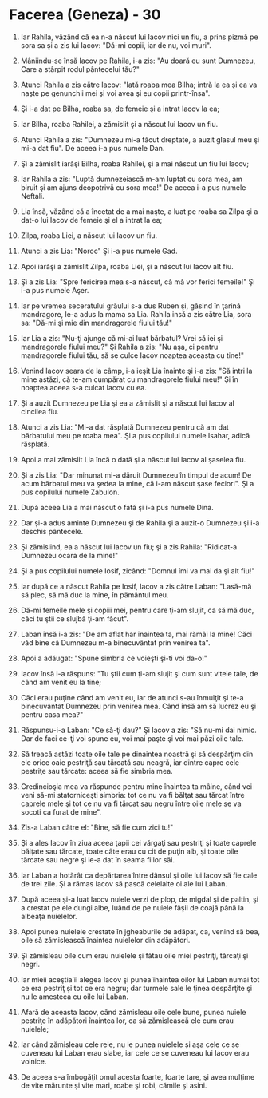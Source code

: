 # Facerea (Geneza) - 30

1. Iar Rahila, văzând că ea n-a născut lui Iacov nici un fiu, a prins pizmă pe sora sa şi a zis lui Iacov: "Dă-mi copii, iar de nu, voi muri".

2. Mâniindu-se însă Iacov pe Rahila, i-a zis: "Au doară eu sunt Dumnezeu, Care a stârpit rodul pântecelui tău?"

3. Atunci Rahila a zis către Iacov: "Iată roaba mea Bilha; intră la ea şi ea va naşte pe genunchii mei şi voi avea şi eu copii printr-însa".

4. Şi i-a dat pe Bilha, roaba sa, de femeie şi a intrat Iacov la ea;

5. Iar Bilha, roaba Rahilei, a zămislit şi a născut lui Iacov un fiu.

6. Atunci Rahila a zis: "Dumnezeu mi-a făcut dreptate, a auzit glasul meu şi mi-a dat fiu". De aceea i-a pus numele Dan.

7. Şi a zămislit iarăşi Bilha, roaba Rahilei, şi a mai născut un fiu lui Iacov;

8. Iar Rahila a zis: "Luptă dumnezeiască m-am luptat cu sora mea, am biruit şi am ajuns deopotrivă cu sora mea!" De aceea i-a pus numele Neftali.

9. Lia însă, văzând că a încetat de a mai naşte, a luat pe roaba sa Zilpa şi a dat-o lui Iacov de femeie şi el a intrat la ea;

10. Zilpa, roaba Liei, a născut lui Iacov un fiu.

11. Atunci a zis Lia: "Noroc" Şi i-a pus numele Gad.

12. Apoi iarăşi a zămislit Zilpa, roaba Liei, şi a născut lui Iacov alt fiu.

13. Şi a zis Lia: "Spre fericirea mea s-a născut, că mă vor ferici femeile!" Şi i-a pus numele Aşer.

14. Iar pe vremea seceratului grâului s-a dus Ruben şi, găsind în ţarină mandragore, le-a adus la mama sa Lia. Rahila insă a zis către Lia, sora sa: "Dă-mi şi mie din mandragorele fiului tău!"

15. Iar Lia a zis: "Nu-ţi ajunge că mi-ai luat bărbatul? Vrei să iei şi mandragorele fiului meu?" Şi Rahila a zis: "Nu aşa, ci pentru mandragorele fiului tău, să se culce Iacov noaptea aceasta cu tine!"

16. Venind Iacov seara de la câmp, i-a ieşit Lia înainte şi i-a zis: "Să intri la mine astăzi, că te-am cumpărat cu mandragorele fiului meu!" Şi în noaptea aceea s-a culcat Iacov cu ea.

17. Şi a auzit Dumnezeu pe Lia şi ea a zămislit şi a născut lui Iacov al cincilea fiu.

18. Atunci a zis Lia: "Mi-a dat răsplată Dumnezeu pentru că am dat bărbatului meu pe roaba mea". Şi a pus copilului numele Isahar, adică răsplată.

19. Apoi a mai zămislit Lia încă o dată şi a născut lui Iacov al şaselea fiu.

20. Şi a zis Lia: "Dar minunat mi-a dăruit Dumnezeu în timpul de acum! De acum bărbatul meu va şedea la mine, că i-am născut şase feciori". Şi a pus copilului numele Zabulon.

21. După aceea Lia a mai născut o fată şi i-a pus numele Dina.

22. Dar şi-a adus aminte Dumnezeu şi de Rahila şi a auzit-o Dumnezeu şi i-a deschis pântecele.

23. Şi zămislind, ea a născut lui Iacov un fiu; şi a zis Rahila: "Ridicat-a Dumnezeu ocara de la mine!"

24. Şi a pus copilului numele Iosif, zicând: "Domnul îmi va mai da şi alt fiu!"

25. Iar după ce a născut Rahila pe Iosif, Iacov a zis către Laban: "Lasă-mă să plec, să mă duc la mine, în pământul meu.

26. Dă-mi femeile mele şi copiii mei, pentru care ţi-am slujit, ca să mă duc, căci tu ştii ce slujbă ţi-am făcut".

27. Laban însă i-a zis: "De am aflat har înaintea ta, mai rămâi la mine! Căci văd bine că Dumnezeu m-a binecuvântat prin venirea ta".

28. Apoi a adăugat: "Spune simbria ce voieşti şi-ti voi da-o!"

29. Iacov însă i-a răspuns: "Tu ştii cum ţi-am slujit şi cum sunt vitele tale, de când am venit eu la tine;

30. Căci erau puţine când am venit eu, iar de atunci s-au înmulţit şi te-a binecuvântat Dumnezeu prin venirea mea. Când însă am să lucrez eu şi pentru casa mea?"

31. Răspunsu-i-a Laban: "Ce să-ţi dau?" Şi Iacov a zis: "Să nu-mi dai nimic. Dar de faci ce-ţi voi spune eu, voi mai paşte şi voi mai păzi oile tale.

32. Să treacă astăzi toate oile tale pe dinaintea noastră şi să despărţim din ele orice oaie pestriţă sau tărcată sau neagră, iar dintre capre cele pestriţe sau tărcate: aceea să fie simbria mea.

33. Credincioşia mea va răspunde pentru mine înaintea ta mâine, când vei veni să-mi statorniceşti simbria: tot ce nu va fi bălţat sau tărcat între caprele mele şi tot ce nu va fi tărcat sau negru între oile mele se va socoti ca furat de mine".

34. Zis-a Laban către el: "Bine, să fie cum zici tu!"

35. Şi a ales Iacov în ziua aceea ţapii cei vărgaţi sau pestriţi şi toate caprele bălţate sau tărcate, toate câte erau cu cit de puţin alb, şi toate oile tărcate sau negre şi le-a dat în seama fiilor săi.

36. Iar Laban a hotărât ca depărtarea între dânsul şi oile lui Iacov să fie cale de trei zile. Şi a rămas Iacov să pască celelalte oi ale lui Laban.

37. După aceea şi-a luat Iacov nuiele verzi de plop, de migdal şi de paltin, şi a crestat pe ele dungi albe, luând de pe nuiele fâşii de coajă până la albeaţa nuielelor.

38. Apoi punea nuielele crestate în jgheaburile de adăpat, ca, venind să bea, oile să zămislească înaintea nuielelor din adăpători.

39. Şi zămisleau oile cum erau nuielele şi fătau oile miei pestriţi, tărcaţi şi negri.

40. Iar mieii aceştia îi alegea Iacov şi punea înaintea oilor lui Laban numai tot ce era pestriţ şi tot ce era negru; dar turmele sale le ţinea despărţite şi nu le amesteca cu oile lui Laban.

41. Afară de aceasta Iacov, când zămisleau oile cele bune, punea nuiele pestriţe în adăpători înaintea lor, ca să zămislească ele cum erau nuielele;

42. Iar când zămisleau cele rele, nu le punea nuielele şi aşa cele ce se cuveneau lui Laban erau slabe, iar cele ce se cuveneau lui Iacov erau voinice.

43. De aceea s-a îmbogăţit omul acesta foarte, foarte tare, şi avea mulţime de vite mărunte şi vite mari, roabe şi robi, cămile şi asini.

